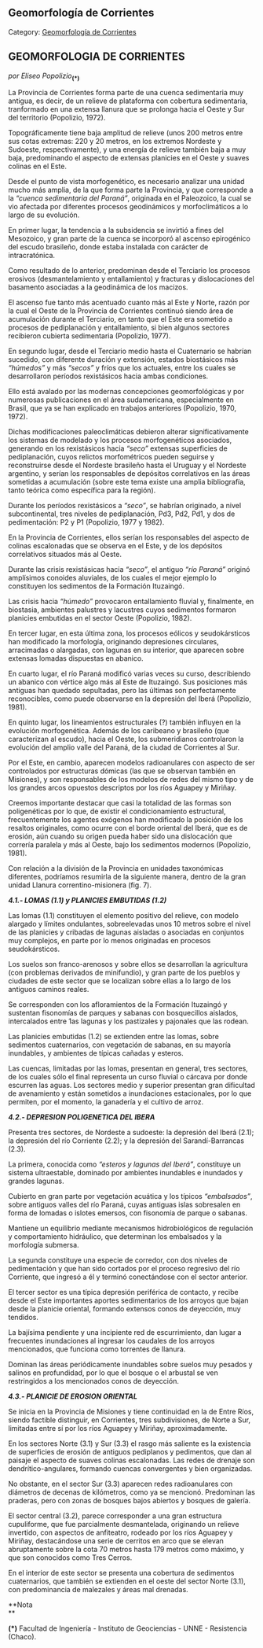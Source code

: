 ## Geomorfología de Corrientes

Category: [Geomorfología de Corrientes](http://descubrircorrientes.com.ar/2012/index.php/1993-geografia/3-geomorfologia/eras-geologicas/geomorfologia-de-corrientes-en-el-paleozoico/geomorfologia-de-corrientes)

## GEOMORFOLOGIA DE CORRIENTES

_por Eliseo Popolizio_<sub><strong><span>(*)</span></strong></sub>

La Provincia de Corrientes forma parte de una cuenca sedimentaria muy antigua, es decir, de un relieve de plataforma con cobertura sedimentaria, tranformado en una extensa llanura que se prolonga hacia el Oeste y Sur del territorio (Popolizio, 1972).

Topográficamente tiene baja amplitud de relieve (unos 200 metros entre sus cotas extremas: 220 y 20 metros, en los extremos Nordeste y Sudoeste, respectivamente), y una energía de relieve también baja a muy baja, predominando el aspecto de extensas planicies en el Oeste y suaves colinas en el Este.

Desde el punto de vista morfogenético, es necesario analizar una unidad mucho más amplia, de la que forma parte la Provincia, y que corresponde a la _“cuenca sedimentaria del Paraná”_, originada en el Paleozoico, la cual se vio afectada por diferentes procesos geodinámicos y morfoclimáticos a lo largo de su evolución.

En primer lugar, la tendencia a la subsidencia se invirtió a fines del Mesozoico, y gran parte de la cuenca se incorporó al ascenso epirogénico del escudo brasileño, donde estaba instalada con carácter de intracratónica.

Como resultado de lo anterior, predominan desde el Terciario los procesos erosivos (desmantelamiento y entallamiento) y fracturas y dislocaciones del basamento asociadas a la geodinámica de los macizos.

El ascenso fue tanto más acentuado cuanto más al Este y Norte, razón por la cual el Oeste de la Provincia de Corrientes continuó siendo área de acumulación durante el Terciario, en tanto que el Este era sometido a procesos de pediplanación y entallamiento, si bien algunos sectores recibieron cubierta sedimentaria (Popolizio, 1977).

En segundo lugar, desde el Terciario medio hasta el Cuaternario se habrían sucedido, con diferente duración y extensión, estados biostásicos más _“húmedos”_ y más _“secos”_ y fríos que los actuales, entre los cuales se desarrollaron períodos rexistásicos hacia ambas condiciones.

Ello está avalado por las modernas concepciones geomorfológicas y por numerosas publicaciones en el área sudamericana, especialmente en Brasil, que ya se han explicado en trabajos anteriores (Popolizio, 1970, 1972).

Dichas modificaciones paleoclimáticas debieron alterar significativamente los sistemas de modelado y los procesos morfogenéticos asociados, generando en los rexistásicos hacia _“seco”_ extensas superficies de pediplanación, cuyos relictos morfométricos pueden seguirse y reconstruirse desde el Nordeste brasileño hasta el Uruguay y el Nordeste argentino, y serían los responsables de depósitos correlativos en las áreas sometidas a acumulación (sobre este tema existe una amplia bibliografía, tanto teórica como específica para la región).

Durante los períodos rexistásicos a _“seco”_, se habrían originado, a nivel subcontinental, tres niveles de pediplanación, Pd3, Pd2, Pd1, y dos de pedimentación: P2 y P1 (Popolizio, 1977 y 1982).

En la Provincia de Corrientes, ellos serían los responsables del aspecto de colinas escalonadas que se observa en el Este, y de los depósitos correlativos situados más al Oeste.

Durante las crisis rexistásicas hacia _“seco”_, el antiguo _“río Paraná”_ originó amplísimos conoides aluviales, de los cuales el mejor ejemplo lo constituyen los sedimentos de la Formación Ituzaingó.

Las crisis hacia _“húmedo”_ provocaron entallamiento fluvial y, finalmente, en biostasia, ambientes palustres y lacustres cuyos sedimentos formaron planicies embutidas en el sector Oeste (Popolizio, 1982).

En tercer lugar, en esta última zona, los procesos eólicos y seudokársticos han modificado la morfología, originando depresiones circulares, arracimadas o alargadas, con lagunas en su interior, que aparecen sobre extensas lomadas dispuestas en abanico.

En cuarto lugar, el río Paraná modificó varias veces su curso, describiendo un abanico con vértice algo más al Este de Ituzaingó. Sus posiciones más antiguas han quedado sepultadas, pero las últimas son perfectamente reconocibles, como puede observarse en la depresión del Iberá (Popolizio, 1981).

En quinto lugar, los lineamientos estructurales (?) también influyen en la evolución morfogenética. Además de los caribeano y brasileño (que caracterizan al escudo), hacia el Oeste, los submeridianos controlaron la evolución del amplio valle del Paraná, de la ciudad de Corrientes al Sur.

Por el Este, en cambio, aparecen modelos radioanulares con aspecto de ser controlados por estructuras dómicas (las que se observan también en Misiones), y son responsables de los modelos de redes del mismo tipo y de los grandes arcos opuestos descriptos por los ríos Aguapey y Miriñay.

Creemos importante destacar que casi la totalidad de las formas son poligenéticas por lo que, de existir el condicionamiento estructural, frecuentemente los agentes exógenos han modificado la posición de los resaltos originales, como ocurre con el borde oriental del Iberá, que es de erosión, aún cuando su origen pueda haber sido una dislocación que correría paralela y más al Oeste, bajo los sedimentos modernos (Popolizio, 1981).

Con relación a la división de la Provincia en unidades taxonómicas diferentes, podríamos resumirla de la siguiente manera, dentro de la gran unidad Llanura correntino-misionera (fig. 7).

_**4.1.- LOMAS (1.1) y PLANICIES EMBUTIDAS (1.2)**_

Las lomas (1.1) constituyen el elemento positivo del relieve, con modelo alargado y límites ondulantes, sobreelevadas unos 10 metros sobre el nivel de las planicies y cribadas de lagunas aisladas o asociadas en conjuntos muy complejos, en parte por lo menos originadas en procesos seudokársticos.

Los suelos son franco-arenosos y sobre ellos se desarrollan la agricultura (con problemas derivados de minifundio), y gran parte de los pueblos y ciudades de este sector que se localizan sobre ellas a lo largo de los antiguos caminos reales.

Se corresponden con los afloramientos de la Formación Ituzaingó y sustentan fisonomías de parques y sabanas con bosquecillos aislados, intercalados entre 1as lagunas y los pastizales y pajonales que las rodean.

Las planicies embutidas (1.2) se extienden entre las lomas, sobre sedimentos cuaternarios, con vegetación de sabanas, en su mayoría inundables, y ambientes de típicas cañadas y esteros.

Las cuencas, limitadas por las lomas, presentan en general, tres sectores, de los cuales sólo el final representa un curso fluvial o cárcava por donde escurren las aguas. Los sectores medio y superior presentan gran dificultad de avenamiento y están sometidos a inundaciones estacionales, por lo que permiten, por el momento, la ganadería y el cultivo de arroz.

_**4.2.- DEPRESION POLIGENETICA DEL IBERA**_

Presenta tres sectores, de Nordeste a sudoeste: la depresión del Iberá (2.1); la depresión del río Corriente (2.2); y la depresión del Sarandí-Barrancas (2.3).

La primera, conocida como _“esteros y lagunas del Iberá”_, constituye un sistema ultraestable, dominado por ambientes inundables e inundados y grandes lagunas.

Cubierto en gran parte por vegetación acuática y los típicos _“embalsados”_, sobre antiguos valles del río Paraná, cuyas antiguas islas sobresalen en forma de lomadas o islotes emersos, con fisonomía de parque o sabanas.

Mantiene un equilibrio mediante mecanismos hidrobiológicos de regulación y comportamiento hidráulico, que determinan los embalsados y la morfología submersa.

La segunda constituye una especie de corredor, con dos niveles de pedimentación y que han sido cortados por el proceso regresivo del río Corriente, que ingresó a él y terminó conectándose con el sector anterior.

El tercer sector es una típica depresión periférica de contacto, y recibe desde el Este importantes aportes sedimentarios de los arroyos que bajan desde la planicie oriental, formando extensos conos de deyección, muy tendidos.

La bajísima pendiente y una incipiente red de escurrimiento, dan lugar a frecuentes inundaciones al ingresar los caudales de los arroyos mencionados, que funciona como torrentes de llanura.

Dominan las áreas periódicamente inundables sobre suelos muy pesados y salinos en profundidad, por lo que el bosque o el arbustal se ven restringidos a los mencionados conos de deyección.

_**4.3.- PLANICIE DE EROSION ORIENTAL**_

Se inicia en la Provincia de Misiones y tiene continuidad en la de Entre Ríos, siendo factible distinguir, en Corrientes, tres subdivisiones, de Norte a Sur, limitadas entre sí por los ríos Aguapey y Miriñay, aproximadamente.

En los sectores Norte (3.1) y Sur (3.3) el rasgo más saliente es la existencia de superficies de erosión de antiguos pediplanos y pedimentos, que dan al paisaje el aspecto de suaves colinas escalonadas. Las redes de drenaje son dendrítico-angulares, formando cuencas convergentes y bien organizadas.

No obstante, en el sector Sur (3.3) aparecen redes radioanulares con diámetros de decenas de kilómetros, como ya se mencionó. Predominan las praderas, pero con zonas de bosques bajos abiertos y bosques de galería.

El sector central (3.2), parece corresponder a una gran estructura cupuliforme, que fue parcialmente desmantelada, originando un relieve invertido, con aspectos de anfiteatro, rodeado por los ríos Aguapey y Miriñay, destacándose una serie de cerritos en arco que se elevan abruptamente sobre la cota 70 metros hasta 179 metros como máximo, y que son conocidos como Tres Cerros.

En el interior de este sector se presenta una cobertura de sedimentos cuaternarios, que también se extienden en el oeste del sector Norte (3.1), con predominancia de malezales y áreas mal drenadas.

**Nota  
**

**(\*)** Facultad de Ingeniería - Instituto de Geociencias - UNNE - Resistencia (Chaco).